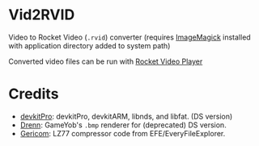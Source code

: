 # Vid2RVID
Video to Rocket Video (`.rvid`) converter (requires [ImageMagick](https://imagemagick.org/) installed with application directory added to system path)

Converted video files can be run with [Rocket Video Player](https://github.com/RocketRobz/RocketVideoPlayer)

# Credits
- [devkitPro](https://github.com/devkitPro): devkitPro, devkitARM, libnds, and libfat. (DS version)
- [Drenn](https://github.com/Drenn1): GameYob's `.bmp` renderer for (deprecated) DS version.
- [Gericom](https://github.com/Gericom): LZ77 compressor code from EFE/EveryFileExplorer.
